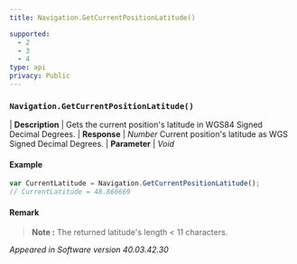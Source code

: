 ```yaml
---
title: Navigation.GetCurrentPositionLatitude()

supported:
  - 2
  - 3
  - 4
type: api
privacy: Public
---
```


### `Navigation.GetCurrentPositionLatitude()`

| **Description** | Gets the current position's latitude in WGS84 Signed Decimal Degrees.
| **Response** | *Number*  Current position's latitude as WGS Signed Decimal Degrees.
| **Parameter**   | *Void*

#### Example

```javascript
var CurrentLatitude = Navigation.GetCurrentPositionLatitude();
// CurrentLatitude = 48.866669
```

#### Remark

>**Note :** The returned latitude's length < 11 characters.

*Appeared in Software version 40.03.42.30*